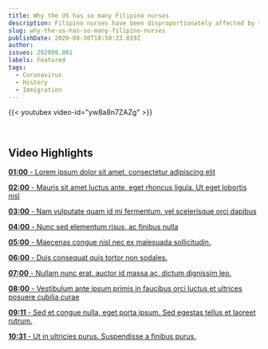 ```yaml
---
title: Why the US has so many Filipino nurses
description: Filipino nurses have been disproportionately affected by the coronavirus in the US. That’s because they make up an outsized portion of the nursing workforce. About one-third of all foreign-born nurses in the US are Filipino. 
slug: why-the-us-has-so-many-filipino-nurses
publishDate: 2020-08-30T10:50:23.819Z
author: 
issues: 202009.001
labels: Featured
tags:
  - Coronavirus
  - History
  - Immigration
---
```


{{< youtubex video-id="yw8a8n7ZAZg" >}}


<br />
<h2 class="text-normal mb-2">Video Highlights</h2>


[**01:00** - Lorem ipsum dolor sit amet, consectetur adipiscing elit](javascript:playAt(60);void(0);)

[**02:00** - Mauris sit amet luctus ante, eget rhoncus ligula. Ut eget lobortis nisl](javascript:playAt(60);void(0);)

[**03:00** - Nam vulputate quam id mi fermentum, vel scelerisque orci dapibus](javascript:playAt(60);void(0);)

[**04:00** - Nunc sed elementum risus, ac finibus nulla](javascript:playAt(60);void(0);)

[**05:00** - Maecenas congue nisl nec ex malesuada sollicitudin.](javascript:playAt(60);void(0);)

[**06:00** - Duis consequat quis tortor non sodales.](javascript:playAt(60);void(0);)

[**07:00** - Nullam nunc erat, auctor id massa ac, dictum dignissim leo.](javascript:playAt(60);void(0);)

[**08:00** - Vestibulum ante ipsum primis in faucibus orci luctus et ultrices posuere cubilia curae](javascript:playAt(60);void(0);)

[**09:11** - Sed et congue nulla, eget porta ipsum. Sed egestas tellus et laoreet rutrum.](javascript:playAt(60);void(0);)

[**10:31** - Ut in ultricies purus. Suspendisse a finibus purus.](javascript:playAt(60);void(0);)